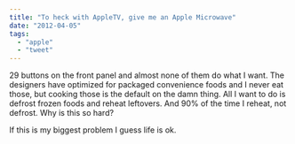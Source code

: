 ```yaml
---
title: "To heck with AppleTV, give me an Apple Microwave"
date: "2012-04-05"
tags: 
  - "apple"
  - "tweet"
---
```


29 buttons on the front panel and almost none of them do what I want. The designers have optimized for packaged convenience foods and I never eat those, but cooking those is the default on the damn thing. All I want to do is defrost frozen foods and reheat leftovers. And 90% of the time I reheat, not defrost. Why is this so hard?

If this is my biggest problem I guess life is ok.
